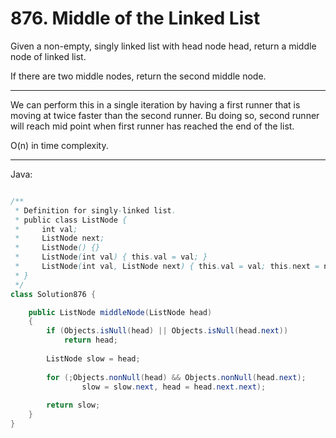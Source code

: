 # 876. Middle of the Linked List

Given a non-empty, singly linked list with head node head, return a middle node
of linked list.

If there are two middle nodes, return the second middle node.

---

We can perform this in a single iteration by having a first runner that is
moving at twice faster than the second runner. Bu doing so, second runner will
reach mid point when first runner has reached the end of the list.

O(n) in time complexity.

---

Java:

```java

/**
 * Definition for singly-linked list.
 * public class ListNode {
 *     int val;
 *     ListNode next;
 *     ListNode() {}
 *     ListNode(int val) { this.val = val; }
 *     ListNode(int val, ListNode next) { this.val = val; this.next = next; }
 * }
 */
class Solution876 {

    public ListNode middleNode(ListNode head) 
    {
        if (Objects.isNull(head) || Objects.isNull(head.next))
            return head;
        
        ListNode slow = head;
        
        for (;Objects.nonNull(head) && Objects.nonNull(head.next);
                slow = slow.next, head = head.next.next);
        
        return slow;
    }
}

```

